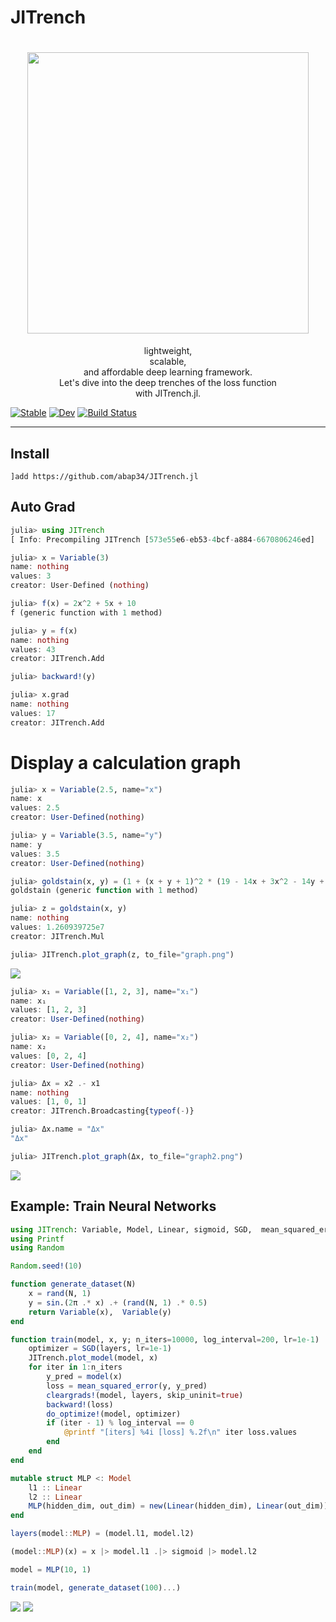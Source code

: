 # JITrench


<h1 align="center">
  <img src=https://cdn.discordapp.com/attachments/810478331790491681/855768153913425930/unknown.png  width=450><br/>
</h1>
<p align="center">lightweight, <br>scalable, <br>and affordable deep learning framework.<br>Let's dive into the deep trenches of the loss function <br>with JITrench.jl.</b></p>

[![Stable](https://img.shields.io/badge/docs-stable-blue.svg)](https://abap34.github.io/JITrench.jl/stable)
[![Dev](https://img.shields.io/badge/docs-dev-blue.svg)](https://abap34.github.io/JITrench.jl/dev)
[![Build Status](https://travis-ci.com/abap34/JITrench.jl.svg?branch=master)](https://travis-ci.com/abap34/JITrench.jl)


---

## Install
```
]add https://github.com/abap34/JITrench.jl
```

## Auto Grad
```julia                                                 
julia> using JITrench
[ Info: Precompiling JITrench [573e55e6-eb53-4bcf-a884-6670806246ed]

julia> x = Variable(3)
name: nothing
values: 3
creator: User-Defined (nothing)

julia> f(x) = 2x^2 + 5x + 10
f (generic function with 1 method)

julia> y = f(x)
name: nothing
values: 43
creator: JITrench.Add

julia> backward!(y)

julia> x.grad
name: nothing
values: 17
creator: JITrench.Add
```


# Display a calculation graph

```julia
julia> x = Variable(2.5, name="x")
name: x 
values: 2.5
creator: User-Defined(nothing)

julia> y = Variable(3.5, name="y")
name: y 
values: 3.5
creator: User-Defined(nothing)

julia> goldstain(x, y) = (1 + (x + y + 1)^2 * (19 - 14x + 3x^2 - 14y + 6x*y + 3y^2)) *  (30 + (2x - 3y)^2 * (18 - 32x + 12x^2 + 48y - 36x*y + 27*y^2))
goldstain (generic function with 1 method)

julia> z = goldstain(x, y)
name: nothing 
values: 1.260939725e7
creator: JITrench.Mul

julia> JITrench.plot_graph(z, to_file="graph.png")
```

![](https://media.discordapp.net/attachments/810478331790491681/924093946496434207/graph.png?width=810&height=854)


```julia
julia> x₁ = Variable([1, 2, 3], name="x₁")
name: x₁ 
values: [1, 2, 3]
creator: User-Defined(nothing)

julia> x₂ = Variable([0, 2, 4], name="x₂")
name: x₂ 
values: [0, 2, 4]
creator: User-Defined(nothing)

julia> Δx = x2 .- x1
name: nothing 
values: [1, 0, 1]
creator: JITrench.Broadcasting{typeof(-)}

julia> Δx.name = "Δx"
"Δx"

julia> JITrench.plot_graph(Δx, to_file="graph2.png")
```

![](https://media.discordapp.net/attachments/810478331790491681/924093946844573767/graph2.png?width=810&height=290)

## Example: Train Neural Networks

```julia
using JITrench: Variable, Model, Linear, sigmoid, SGD,  mean_squared_error, cleargrads!, backward!, do_optimize!
using Printf
using Random

Random.seed!(10)

function generate_dataset(N)
    x = rand(N, 1) 
    y = sin.(2π .* x) .+ (rand(N, 1) .* 0.5)
    return Variable(x),  Variable(y)
end

function train(model, x, y; n_iters=10000, log_interval=200, lr=1e-1)
    optimizer = SGD(layers, lr=1e-1)
    JITrench.plot_model(model, x)
    for iter in 1:n_iters
        y_pred = model(x)
        loss = mean_squared_error(y, y_pred)
        cleargrads!(model, layers, skip_uninit=true)
        backward!(loss)
        do_optimize!(model, optimizer)
        if (iter - 1) % log_interval == 0
            @printf "[iters] %4i [loss] %.2f\n" iter loss.values 
        end
    end 
end    

mutable struct MLP <: Model
    l1 :: Linear
    l2 :: Linear
    MLP(hidden_dim, out_dim) = new(Linear(hidden_dim), Linear(out_dim))
end

layers(model::MLP) = (model.l1, model.l2)

(model::MLP)(x) = x |> model.l1 .|> sigmoid |> model.l2

model = MLP(10, 1)

train(model, generate_dataset(100)...)
```


![](https://media.discordapp.net/attachments/810478331790491681/924441367923523624/fitting_history.gif)
![](https://media.discordapp.net/attachments/810478331790491681/924441368514928700/model.png?width=810&height=358)